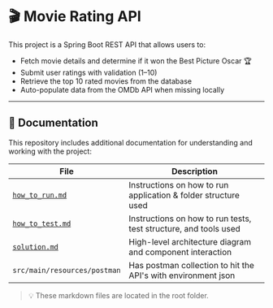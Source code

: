 # 🎬 Movie Rating API

This project is a Spring Boot REST API that allows users to:

- Fetch movie details and determine if it won the Best Picture Oscar 🏆
- Submit user ratings with validation (1–10)
- Retrieve the top 10 rated movies from the database
- Auto-populate data from the OMDb API when missing locally

---

## 📂 Documentation

This repository includes additional documentation for understanding and working with the project:

| File                                 | Description                                                      |
|--------------------------------------|------------------------------------------------------------------|
| [`how_to_run.md`](./how_to_test.md)  | Instructions on how to run application & folder structure used   |
| [`how_to_test.md`](./how_to_test.md) | Instructions on how to run tests, test structure, and tools used |
| [`solution.md`](./solutio.md)        | High-level architecture diagram and component interaction        |
| `src/main/resources/postman`         | Has postman collection to hit the API's with environment json    |

> 💡 These markdown files are located in the root folder.

